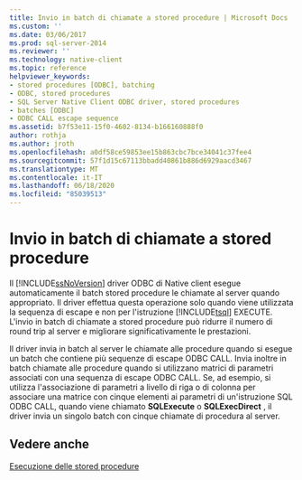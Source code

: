 ```yaml
---
title: Invio in batch di chiamate a stored procedure | Microsoft Docs
ms.custom: ''
ms.date: 03/06/2017
ms.prod: sql-server-2014
ms.reviewer: ''
ms.technology: native-client
ms.topic: reference
helpviewer_keywords:
- stored procedures [ODBC], batching
- ODBC, stored procedures
- SQL Server Native Client ODBC driver, stored procedures
- batches [ODBC]
- ODBC CALL escape sequence
ms.assetid: b7f53e11-15f0-4602-8134-b166160888f0
author: rothja
ms.author: jroth
ms.openlocfilehash: a0df58ce59853ee15b863cbc7bce34041c37fee4
ms.sourcegitcommit: 57f1d15c67113bbadd40861b886d6929aacd3467
ms.translationtype: MT
ms.contentlocale: it-IT
ms.lasthandoff: 06/18/2020
ms.locfileid: "85039513"
---
```

# <a name="batching-stored-procedure-calls"></a>Invio in batch di chiamate a stored procedure
  Il [!INCLUDE[ssNoVersion](../../includes/ssnoversion-md.md)] driver ODBC di Native client esegue automaticamente il batch stored procedure le chiamate al server quando appropriato. Il driver effettua questa operazione solo quando viene utilizzata la sequenza di escape e non per l'istruzione [!INCLUDE[tsql](../../includes/tsql-md.md)] EXECUTE. L'invio in batch di chiamate a stored procedure può ridurre il numero di round trip al server e migliorare significativamente le prestazioni.  
  
 Il driver invia in batch al server le chiamate alle procedure quando si esegue un batch che contiene più sequenze di escape ODBC CALL. Invia inoltre in batch chiamate alle procedure quando si utilizzano matrici di parametri associati con una sequenza di escape ODBC CALL. Se, ad esempio, si utilizza l'associazione di parametri a livello di riga o di colonna per associare una matrice con cinque elementi ai parametri di un'istruzione SQL ODBC CALL, quando viene chiamato **SQLExecute** o **SQLExecDirect** , il driver invia un singolo batch con cinque chiamate di procedura al server.  
  
## <a name="see-also"></a>Vedere anche  
 [Esecuzione delle stored procedure](running-stored-procedures.md)  
  
  

